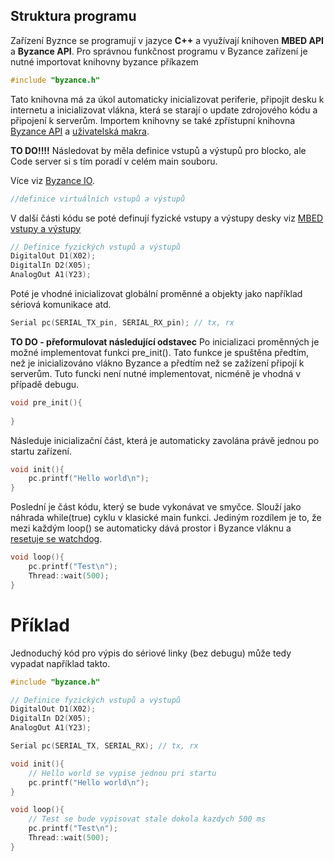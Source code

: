 ## Struktura programu

Zařízení Byznce se programují v jazyce **C++** a využívají knihoven **MBED API** a **Byzance API**. Pro správnou funkčnost programu v Byzance zařízení je nutné importovat knihovny byzance příkazem 

```cpp
#include "byzance.h"
```

Tato knihovna má za úkol automaticky inicializovat periferie, připojit desku k internetu a inicializovat vlákna, která se starají o update zdrojového kódu a připojení k serverům. Importem knihovny se také zpřístupní knihovna [Byzance API](/byzance_documentation/hardware_intro/API/byzance-api.md) a [uživatelská makra](/byzance_documentation/hardware_intro/API/makra.md).

**TO DO!!!!**  Následovat by měla definice vstupů a výstupů pro blocko, ale Code server si s tím poradí v celém main souboru.


Více viz [Byzance IO](/byzance_documentation/hardware_intro/API/byzance-io.md).

```cpp
//definice virtuálních vstupů a výstupů
```

V další části kódu se poté definují fyzické vstupy a výstupy desky viz [MBED vstupy a výstupy](/byzance_documentation/hardware_intro/API/mbed-api/vstupy-a-vystupy.md)


```cpp
// Definice fyzických vstupů a výstupů
DigitalOut D1(X02);
DigitalIn D2(X05);
AnalogOut A1(Y23);

```

Poté je vhodné inicializovat globální proměnné a objekty jako například sériová komunikace atd.

```cpp
Serial pc(SERIAL_TX_pin, SERIAL_RX_pin); // tx, rx
```

**TO DO - přeformulovat následující odstavec**
Po inicializaci proměnných je možné implementovat funkci pre\_init\(\). Tato funkce je spuštěna předtím, než je inicializováno vlákno Byzance a předtím než se zažízení připojí k serverům. Tuto funcki není nutné implementovat, nicméně je vhodná v případě debugu.

```cpp
void pre_init(){
   
}
```

Následuje inicializační část, která je automaticky zavolána právě jednou po startu zařízení.

```cpp
void init(){
    pc.printf("Hello world\n");
}
```
Poslední je část kódu, který se bude vykonávat ve smyčce. Slouží jako náhrada while\(true\) cyklu v klasické main funkci. Jediným rozdílem je to, že mezi každým loop\(\) se automaticky dává prostor i Byzance vláknu a [resetuje se watchdog](/byzance_documentation/hardware_intro/features/watchdog.md). 

```cpp
void loop(){
    pc.printf("Test\n");
    Thread::wait(500);
}
```

# Příklad

Jednoduchý kód pro výpis do sériové linky \(bez debugu\) může tedy vypadat například takto.

```cpp
#include "byzance.h"

// Definice fyzických vstupů a výstupů
DigitalOut D1(X02);
DigitalIn D2(X05);
AnalogOut A1(Y23);

Serial pc(SERIAL_TX, SERIAL_RX); // tx, rx

void init(){
    // Hello world se vypise jednou pri startu
    pc.printf("Hello world\n");
}

void loop(){
    // Test se bude vypisovat stale dokola kazdych 500 ms
    pc.printf("Test\n");
    Thread::wait(500);
}
```



